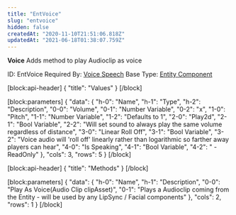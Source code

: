 ```yaml
---
title: "EntVoice"
slug: "entvoice"
hidden: false
createdAt: "2020-11-10T21:51:06.818Z"
updatedAt: "2021-06-18T01:38:07.759Z"
---
```

**Voice**
Adds method to play Audioclip as voice

ID: EntVoice
Required By: [Voice Speech](doc:entvoicespeech)
Base Type: [Entity Component](doc:componententity)

[block:api-header]
{
  "title": "Values"
}
[/block]

[block:parameters]
{
  "data": {
    "h-0": "Name",
    "h-1": "Type",
    "h-2": "Description",
    "0-0": "Volume",
    "0-1": "Number Variable",
    "0-2": "x",
    "1-0": "Pitch",
    "1-1": "Number Variable",
    "1-2": "Defaults to 1",
    "2-0": "Play2d",
    "2-1": "Bool Variable",
    "2-2": "Will set sound to always play the same volume regardless of distance",
    "3-0": "Linear Roll Off",
    "3-1": "Bool Variable",
    "3-2": "Voice audio will 'roll off' linearly rather than logarithmic so farther away players can hear",
    "4-0": "Is Speaking",
    "4-1": "Bool Variable",
    "4-2": " - ReadOnly"
  },
  "cols": 3,
  "rows": 5
}
[/block]

[block:api-header]
{
  "title": "Methods"
}
[/block]

[block:parameters]
{
  "data": {
    "h-0": "Name",
    "h-1": "Description",
    "0-0": "Play As Voice(Audio Clip clipAsset)",
    "0-1": "Plays a Audioclip coming from the Entity - will be used by any LipSync / Facial components"
  },
  "cols": 2,
  "rows": 1
}
[/block]